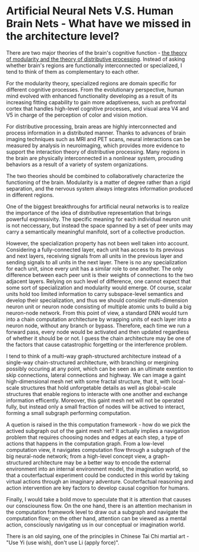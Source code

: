 # Artificial Neural Nets V.S. Human Brain Nets - What have we missed in the architecture level?

There are two major theories of the brain's cognitive function - [the theory of modularity and the theory of distributive processing](https://en.wikipedia.org/wiki/Functional_specialization_(brain)). Instead of asking whether brain's regions are functionally interconnected or specialized, I tend to think of them as complementary to each other. 

For the modularity theory, specialized regions are domain specific for different cognitive processes. From the evolutionary perspective, human mind evolved with enhanced functionality developing as a result of its increasing fitting capability to gain more adaptiveness, such as prefrontal cortex that handles high-level cognitive processes, and visual area V4 and V5 in charge of the perception of color and vision motion. 

For distributive processing, brain areas are highly interconnected and process information in a distributed manner. Thanks to advances of brain imaging techniques such as MRI and PET scans, neural interactions can be measured by analysis in neuroimaging, which provides more evidence to support the interaction theory of distributive processing. Many regions in the brain are physically interconnected in a nonlinear system, procuding behaviors as a result of a variety of system organizations.

The two theories should be combined to collaboratively characterize the functioning of the brain. Modularity is a matter of degree rather than a rigid separation, and the nervous system always integrates information produced in different regions.

One of the biggest breakthroughs for artificial neural networks is to realize the importance of the idea of distributive representation that brings powerful expressivity. The specific meaning for each individual neuron unit is not neccessary, but instead the space spanned by a set of peer units may carry a semantically meaningful manifold, sort of a collective production. 

However, the specialization property has not been well taken into account. Considering a fully-connected layer, each unit has access to its previous and next layers, receiving signals from all units in the previous layer and sending signals to all units in the next layer. There is no any specialization for each unit, since every unit has a similar role to one another. The only difference between each peer unit is their weights of connections to the two adjacent layers. Relying on such level of difference, one cannot expect that some sort of specialization and modularity would emerge. Of course, scalar units hold too limited information to carry subspace-level semantics and develop their specialization, and thus we should consider multi-dimension neuron unit or neuron node consisting of multiple atomic units to build a big neuron-node network. From this point of view, a standard DNN would turn into a chain computation architecture by wrapping units of each layer into a neuron node, without any branch or bypass. Therefore, each time we run a forward pass, every node would be activated and then updated regardless of whether it should be or not. I guess the chain architecture may be one of the factors that cause catastrophic forgetting or the interference problem.

I tend to think of a multi-way graph-structured architecture instead of a single-way chain-structured architecture, with branching or mergining possibly occuring at any point, which can be seen as an ultimate exention to skip connections, lateral connections and highway. We can image a gaint high-dimensional mesh net with some fractal structure, that it, with local-scale structures that hold unforgetable details as well as global-scale structures that enable regions to interacte with one another and exchange information efficently. Moreover, this gaint mesh net will not be operated fully, but instead only a small fraction of nodes will be actived to interact, forming a small subgraph performing computation.

A quetion is raised in the this computation framework - how do we pick the actived subgraph out of the gaint mesh net? It actually implies a navigation problem that requires choosing nodes and edges at each step, a type of actions that happens in the computation graph. From a low-level computation view, it navigates computation flow through a subgraph of the big neural-node network; from a high-level concept view, a graph-structured architecture may be a better way to encode the external environment into an internal environment model, the imagination world, so that a couterfactual experiment could be conducted in this world by taking virtual actions through an imaginary adventure. Couterfactual reasoning and action intervention are key factors to develop causal cognition for humans.

Finally, I would take a bold move to speculate that it is attention that causes our consciouness flow. On the one hand, there is an attention mechanism in the computation framework level to draw out a subgraph and navigate the computation flow; on the other hand, attention can be viewed as a mental action, consciously navigating us in our conceptual or imagination world. 

There is an old saying, one of the principles in Chinese Tai Chi martial art - "Use Yi (use wish), don't use Li (apply force)".

